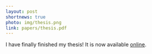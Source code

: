 ```yaml
---
layout: post
shortnews: true
photo: img/thesis.png
link: papers/thesis.pdf
---
```


I have finally finished my thesis! It is now available [online](papers/thesis.pdf). 
